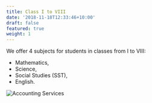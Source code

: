 ```yaml
---
title: Class I to VIII
date: '2018-11-18T12:33:46+10:00'
draft: false
featured: true
weight: 1
---
```


We offer 4 subjects for students in classes from I to VIII: 
* Mathematics,
* Science,
* Social Studies (SST),
* English.

![Accounting Services](/images/austin-distel-nGc5RT2HmF0-unsplash.jpg)

